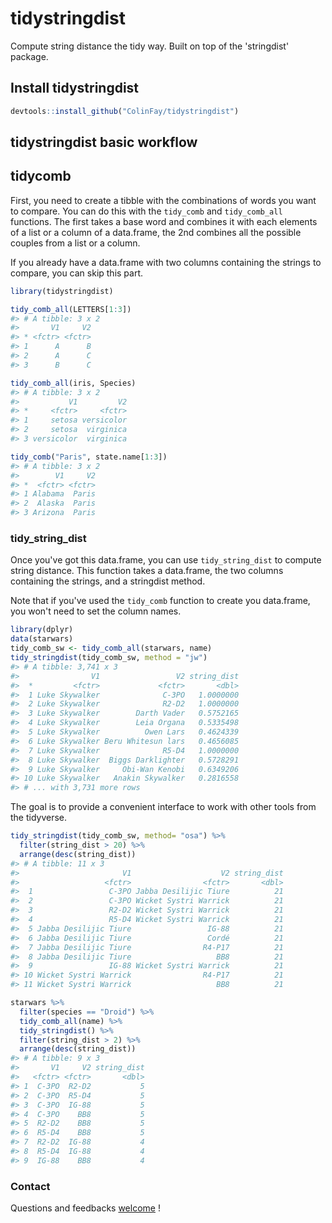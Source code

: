 <!-- README.md is generated from README.Rmd. Please edit that file -->
tidystringdist
==============

Compute string distance the tidy way. Built on top of the 'stringdist' package.

Install tidystringdist
----------------------

``` r
devtools::install_github("ColinFay/tidystringdist")
```

tidystringdist basic workflow
-----------------------------

tidycomb
--------

First, you need to create a tibble with the combinations of words you want to compare. You can do this with the `tidy_comb` and `tidy_comb_all` functions. The first takes a base word and combines it with each elements of a list or a column of a data.frame, the 2nd combines all the possible couples from a list or a column.

If you already have a data.frame with two columns containing the strings to compare, you can skip this part.

``` r
library(tidystringdist)

tidy_comb_all(LETTERS[1:3])
#> # A tibble: 3 x 2
#>       V1     V2
#> * <fctr> <fctr>
#> 1      A      B
#> 2      A      C
#> 3      B      C
```

``` r
tidy_comb_all(iris, Species)
#> # A tibble: 3 x 2
#>           V1         V2
#> *     <fctr>     <fctr>
#> 1     setosa versicolor
#> 2     setosa  virginica
#> 3 versicolor  virginica
```

``` r
tidy_comb("Paris", state.name[1:3])
#> # A tibble: 3 x 2
#>        V1     V2
#> *  <fctr> <fctr>
#> 1 Alabama  Paris
#> 2  Alaska  Paris
#> 3 Arizona  Paris
```

### tidy\_string\_dist

Once you've got this data.frame, you can use `tidy_string_dist` to compute string distance. This function takes a data.frame, the two columns containing the strings, and a stringdist method.

Note that if you've used the `tidy_comb` function to create you data.frame, you won't need to set the column names.

``` r
library(dplyr)
data(starwars)
tidy_comb_sw <- tidy_comb_all(starwars, name)
tidy_stringdist(tidy_comb_sw, method = "jw")
#> # A tibble: 3,741 x 3
#>                V1                 V2 string_dist
#>  *         <fctr>             <fctr>       <dbl>
#>  1 Luke Skywalker              C-3PO   1.0000000
#>  2 Luke Skywalker              R2-D2   1.0000000
#>  3 Luke Skywalker        Darth Vader   0.5752165
#>  4 Luke Skywalker        Leia Organa   0.5335498
#>  5 Luke Skywalker          Owen Lars   0.4624339
#>  6 Luke Skywalker Beru Whitesun lars   0.4656085
#>  7 Luke Skywalker              R5-D4   1.0000000
#>  8 Luke Skywalker  Biggs Darklighter   0.5728291
#>  9 Luke Skywalker     Obi-Wan Kenobi   0.6349206
#> 10 Luke Skywalker   Anakin Skywalker   0.2816558
#> # ... with 3,731 more rows
```

The goal is to provide a convenient interface to work with other tools from the tidyverse.

``` r
tidy_stringdist(tidy_comb_sw, method= "osa") %>%
  filter(string_dist > 20) %>%
  arrange(desc(string_dist))
#> # A tibble: 11 x 3
#>                       V1                    V2 string_dist
#>                   <fctr>                <fctr>       <dbl>
#>  1                 C-3PO Jabba Desilijic Tiure          21
#>  2                 C-3PO Wicket Systri Warrick          21
#>  3                 R2-D2 Wicket Systri Warrick          21
#>  4                 R5-D4 Wicket Systri Warrick          21
#>  5 Jabba Desilijic Tiure                 IG-88          21
#>  6 Jabba Desilijic Tiure                 Cordé          21
#>  7 Jabba Desilijic Tiure                R4-P17          21
#>  8 Jabba Desilijic Tiure                   BB8          21
#>  9                 IG-88 Wicket Systri Warrick          21
#> 10 Wicket Systri Warrick                R4-P17          21
#> 11 Wicket Systri Warrick                   BB8          21
```

``` r
starwars %>%
  filter(species == "Droid") %>%
  tidy_comb_all(name) %>%
  tidy_stringdist() %>% 
  filter(string_dist > 2) %>%
  arrange(desc(string_dist))
#> # A tibble: 9 x 3
#>       V1     V2 string_dist
#>   <fctr> <fctr>       <dbl>
#> 1  C-3PO  R2-D2           5
#> 2  C-3PO  R5-D4           5
#> 3  C-3PO  IG-88           5
#> 4  C-3PO    BB8           5
#> 5  R2-D2    BB8           5
#> 6  R5-D4    BB8           5
#> 7  R2-D2  IG-88           4
#> 8  R5-D4  IG-88           4
#> 9  IG-88    BB8           4
```

### Contact

Questions and feedbacks [welcome](mailto:contact@colinfay.me) !

